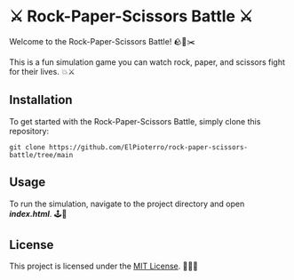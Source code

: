 # ⚔️ Rock-Paper-Scissors Battle ⚔️

Welcome to the Rock-Paper-Scissors Battle! 🪨📄✂️ 

This is a fun simulation game you can watch rock, paper, and scissors fight for their lives. 💥⚔️

## Installation

To get started with the Rock-Paper-Scissors Battle, simply clone this repository:
```
git clone https://github.com/ElPioterro/rock-paper-scissors-battle/tree/main
```

## Usage

To run the simulation, navigate to the project directory and open ***index.html***. 🕹️👀

## License

This project is licensed under the [MIT License](license.txt). 📜👨‍💻
